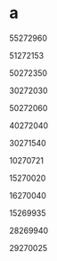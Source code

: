 # a

55272960

51272153

50272350

30272030

50272060

40272040

30271540

10270721

15270020

16270040

15269935

28269940

29270025
